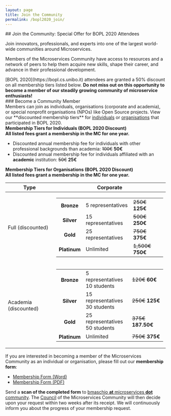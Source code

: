 ```yaml
---
layout: page
title: Join the Community
permalink: /bopl2020_join/
---
```


<div class="container">
<div class="row">
<div class="col-xs-12" markdown="1">

<div class="section-title" markdown="1">
## Join the Community: Special Offer for BOPL 2020 Attendees
</div>

Join innovators, professionals, and experts into one of the largest world-wide communities around Microservices.

Members of the Microservices Community have access to resources and a network of peers to help them acquire new skills, shape their career, and advance in their professional development.

<div class="alert alert-success" role="alert" markdown="1">
[BOPL 2020](https://bopl.cs.unibo.it) attendees are granted a 50% discount on all membership tiers listed below. <b>Do not miss out on this opportunity to become a member of our steadily growing community of microservice enthusiasts!</b>
</div>

<div class="section-title" markdown="1">
### Become a Community Member
</div>
Members can join as individuals, organisations (corporate and academia), or special nonprofit organisations (NPOs) like Open Source projects. View our **discounted membership tiers** for
<a href="#" onclick="$('#collapseMembershipTierIndividualsTitle').trigger('click');">individuals</a>
or
<a href="#" onclick="$('#collapseMembershipTierCorporateTitle').trigger('click');"> organisations</a> that participated in BOPL 2020.

  <div class="card card-body">
    <div class="panel panel-info">
        <div style="cursor: pointer;" class="panel-heading" data-toggle="collapse" href="#collapseMembershipTierIndividuals" aria-expanded="false" aria-controls="collapseMembershipTierIndividuals" id="collapseMembershipTierIndividualsTitle" onclick="$(this).find('i').toggle();">
        <strong><i class="fa fa-angle-right" aria-hidden="true"></i> Membership Tiers for Individuals (BOPL 2020 Discount)</strong>
        </div>
        <div class="panel-body collapse" id="collapseMembershipTierIndividuals">
            <b>All listed fees grant a membership in the MC for one year.</b>
            <ul>
                <li>Discounted annual membership fee for individuals with other professional backgrounds than academia: <s>100€</s> <strong>50€</strong></li>
                <li>Discounted annual membership fee for individuals affiliated with an <strong>academic</strong> institution: <s>50€</s> <strong>25€</strong></li>
            </ul>
        </div>
    </div>
  </div>

  <div class="card card-body">
    <div class="panel panel-info">
        <div class="panel-heading" style="cursor: pointer;" data-toggle="collapse" href="#collapseMembershipTierCorporate" aria-expanded="false" aria-controls="collapseMembershipTierCorporate" id="collapseMembershipTierCorporateTitle" onclick="$(this).find('i').toggle();">
        <strong><i class="fa fa-angle-right" aria-hidden="true"></i> Membership Tiers for Organisations (BOPL 2020 Discount)</strong></div>
            <div class="panel-body collapse" id="collapseMembershipTierCorporate" >
    <style>
.table-borderless > tbody > tr > td,
.table-borderless > tbody > tr > th,
.table-borderless > tfoot > tr > td,
.table-borderless > tfoot > tr > th,
.table-borderless > thead > tr > td,
.table-borderless > thead > tr > th {
    border: none;
}
</style>
<b>All listed fees grant a membership in the MC for one year.</b>
<div style="margin: 10px 0;">
<table class="table">
  <thead>
    <tr>
      <th scope="col">Type</th>
      <th scope="col">Corporate</th>
    </tr>
  </thead>
  <tbody>
    <tr>
      <td scope="row" >Full (discounted)</td>
      <td>
        <table class="table table-borderless">
          <tbody>
            <tr>
              <th>Bronze</th>
              <td>5 representatives</td>
              <td><s>250€</s> <strong>125€</strong></td>
            </tr>
            <tr>
              <th>Silver</th>
              <td>15 representatives</td>
              <td><s>500€</s> <strong>250€</strong></td>
            </tr>
            <tr>
              <th>Gold</th>
              <td>25 representatives</td>
              <td><s>750€</s> <strong>375€</strong></td>
            </tr>
            <tr>
              <th>Platinum</th>
              <td>Unlimited</td>
              <td><s>1,500€</s> <strong>750€</strong></td>
            </tr>
          </tbody>
        </table>
    </td>
    </tr>
    <tr>
      <td scope="row" >Academia (discounted)</td>
      <td>
        <table class="table table-borderless">
          <tbody>
            <tr>
              <th>Bronze</th>
              <td>5 representatives<br/>10 students</td>
              <td><s>120€</s> <strong>60€</strong></td>
            </tr>
            <tr>
              <th>Silver</th>
              <td>15 representatives<br/>30 students</td>
              <td><s>250€</s> <strong>125€</strong></td>
            </tr>
            <tr>
              <th>Gold</th>
              <td>25 representatives<br/>50 students</td>
              <td><s>375€</s> <strong>187.50€</strong></td>
            </tr>
            <tr>
              <th>Platinum</th>
              <td>Unlimited</td>
              <td><s>750€</s> <strong>375€</strong></td>
            </tr>
          </tbody>
        </table>
    </td>
    </tr>
  </tbody>
</table>
</div>
</div>
</div>
</div>

If you are interested in becoming a member of the Microservices Community as an individual or organisation, please fill out our <b>membership form</b>:
- [Membership Form (Word)](/MC_Membership_Form_BOPL.docx)
- [Membership Form (PDF)](/MC_Membership_Form_BOPL.pdf)

Send a <b>scan of the completed form</b> to <a href>bmaschio <b>at</b> microservices <b>dot</b> community</a>. The [Council](/boards) of the Microservices Community
will then decide upon your request within two weeks after its receipt. We will continuously inform you about the progress of your membership request.
